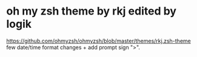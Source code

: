 # oh my zsh theme by rkj edited by logik
https://github.com/ohmyzsh/ohmyzsh/blob/master/themes/rkj.zsh-theme
few date/time format changes + add prompt sign ">".
<picture>
  <source media="(prefers-color-scheme: dark)" srcset="https://raw.githubusercontent.com/logik93/rkj-logik.zsh-theme/master/rkj-logik.png">
</picture>
